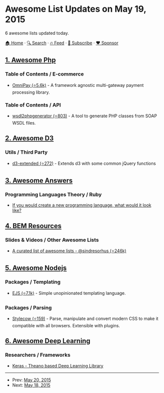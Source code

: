 # Awesome List Updates on May 19, 2015

6 awesome lists updated today.

[🏠 Home](/README.md) · [🔍 Search](https://www.trackawesomelist.com/search/) · [🔥 Feed](https://www.trackawesomelist.com/rss.xml) · [📮 Subscribe](https://trackawesomelist.us17.list-manage.com/subscribe?u=d2f0117aa829c83a63ec63c2f&id=36a103854c) · [❤️  Sponsor](https://github.com/sponsors/theowenyoung)



## [1. Awesome Php](/content/ziadoz/awesome-php/README.md)

### Table of Contents / E-commerce

*   [OmniPay (⭐5.6k)](https://github.com/thephpleague/omnipay) - A framework agnostic multi-gateway payment processing library.

### Table of Contents / API

*   [wsdl2phpgenerator (⭐803)](https://github.com/wsdl2phpgenerator/wsdl2phpgenerator) - A tool to generate PHP classes from SOAP WSDL files.

## [2. Awesome D3](/content/wbkd/awesome-d3/README.md)

### Utils / Third Party

*   [d3-extended (⭐272)](https://github.com/wbkd/d3-extended) - Extends d3 with some common jQuery functions

## [3. Awesome Answers](/content/cyberglot/awesome-answers/README.md)

### Programming Languages Theory / Ruby

*   [If you would create a new programming language, what would it look like?](http://qr.ae/fgPsq)

## [4. BEM Resources](/content/sturobson/BEM-resources/README.md)

### Slides & Videos / Other Awesome Lists

*   [A curated list of awesome lists - @sindresorhus (⭐246k)](https://github.com/sindresorhus/awesome)

## [5. Awesome Nodejs](/content/sindresorhus/awesome-nodejs/README.md)

### Packages / Templating

*   [EJS (⭐7.1k)](https://github.com/mde/ejs) - Simple unopinionated templating language.

### Packages / Parsing

*   [Stylecow (⭐159)](https://github.com/stylecow/stylecow) - Parse, manipulate and convert modern CSS to make it compatible with all browsers. Extensible with plugins.

## [6. Awesome Deep Learning](/content/ChristosChristofidis/awesome-deep-learning/README.md)

### Researchers / Frameworks

*   [Keras - Theano based Deep Learning Library](http://keras.io)

---

- Prev: [May 20, 2015](/content/2015/05/20/README.md)
- Next: [May 18, 2015](/content/2015/05/18/README.md)